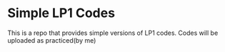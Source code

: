 # Simple LP1 Codes
This is a repo that provides simple versions of LP1 codes. Codes will be uploaded as practiced(by me)
